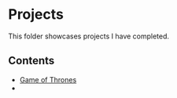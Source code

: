 # Projects
This folder showcases projects I have completed.
## Contents
* [Game of Thrones](/GameOfThronesFanpage)
* 
